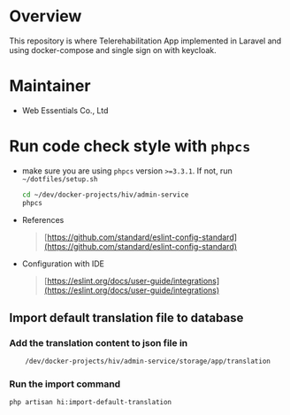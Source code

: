# Overview

This repository is where Telerehabilitation App implemented in Laravel and using docker-compose and single sign on with keycloak.

# Maintainer

* Web Essentials Co., Ltd

# Run code check style with `phpcs`

* make sure you are using `phpcs` version `>=3.3.1`. If not, run `~/dotfiles/setup.sh`

    ```bash
    cd ~/dev/docker-projects/hiv/admin-service
    phpcs
    ```

* References

    > [https://github.com/standard/eslint-config-standard](https://github.com/standard/eslint-config-standard)

* Configuration with IDE

    > [https://eslint.org/docs/user-guide/integrations](https://eslint.org/docs/user-guide/integrations)

## Import default translation file to database
### Add the translation content to json file in 
```bash
    /dev/docker-projects/hiv/admin-service/storage/app/translation
```
### Run the import command
```bash
php artisan hi:import-default-translation
```
